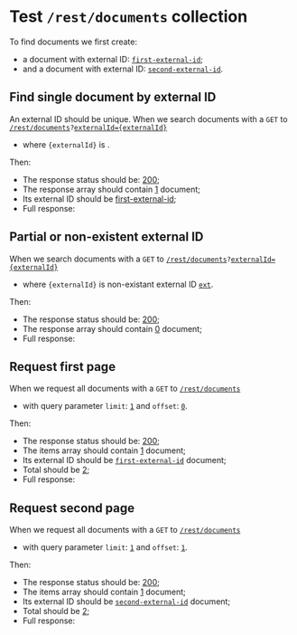 # Test `/rest/documents` collection

To find documents we first create: 
  
  - a document with external ID: [`first-external-id`](- "#externalId1");
  - and a document with external ID: [`second-external-id`](- "#externalId2").
  
[ ](- "createDocument(#externalId1)")
[ ](- "createDocument(#externalId2)")

## Find single document by external ID
An external ID should be unique. 
When we search documents with a `GET` to [`/rest/documents`](- "#searchEndpoint")`?`[`externalId={externalId}`](- "#queryParam")

 - where `{externalId}` is [ ](- "c:echo=#externalId1").

[ ](- "#searchSingle=search(#searchEndpoint, #queryParam, #externalId1)")

Then:

 - The response status should be: [200](- "?=#searchSingle.status");
 - The response array should contain [1](- "?=#searchSingle.documentCount") document;
 - Its external ID should be [first-external-id](- "?=#searchSingle.externalId");
 - Full response:
 
[ ](- "ext:embed=#searchSingle.body")

## Partial or non-existent external ID
When we search documents with a `GET` to [`/rest/documents`](- "#searchEndpoint")`?`[`externalId={externalId}`](- "#queryParam")

 - where `{externalId}` is non-existant external ID [`ext`](- "#partial").

[ ](- "#searchSingle=search(#searchEndpoint, #queryParam, #partial)")

Then:

 - The response status should be: [200](- "?=#searchSingle.status");
 - The response array should contain [0](- "?=#searchSingle.documentCount") document;
 - Full response:
 
[ ](- "ext:embed=#searchSingle.body")

## Request first page
When we request all documents with a `GET` to [`/rest/documents`](- "#searchEndpoint")

 - with query parameter `limit`: [`1`](- "#limit") and `offset`: [`0`](- "#offset").

[ ](- "#firstPage=paginate(#searchEndpoint, #offset, #limit)")

Then:

 - The response status should be: [200](- "?=#firstPage.status");
 - The items array should contain [1](- "?=#firstPage.itemCount") document;
 - Its external ID should be [`first-external-id`](- "?=#firstPage.externalDocumentId") document;
 - Total should be [2](- "?=#firstPage.total");
 - Full response:
 
[ ](- "ext:embed=#firstPage.body")

## Request second page
When we request all documents with a `GET` to [`/rest/documents`](- "#searchEndpoint")

 - with query parameter `limit`: [`1`](- "#limit") and `offset`: [`1`](- "#offset").

[ ](- "#secondPage=paginate(#searchEndpoint, #offset, #limit)")

Then:

 - The response status should be: [200](- "?=#secondPage.status");
 - The items array should contain [1](- "?=#secondPage.itemCount") document;
 - Its external ID should be [`second-external-id`](- "?=#secondPage.externalDocumentId") document;
 - Total should be [2](- "?=#secondPage.total");
 - Full response:
 
[ ](- "ext:embed=#secondPage.body")
